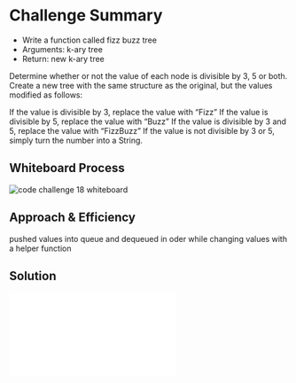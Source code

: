 # Challenge Summary

- Write a function called fizz buzz tree
- Arguments: k-ary tree
- Return: new k-ary tree

Determine whether or not the value of each node is divisible by 3, 5 or both. Create a new tree with the same structure as the original, but the values modified as follows:

If the value is divisible by 3, replace the value with “Fizz”
If the value is divisible by 5, replace the value with “Buzz”
If the value is divisible by 3 and 5, replace the value with “FizzBuzz”
If the value is not divisible by 3 or 5, simply turn the number into a String.

## Whiteboard Process

![code challenge 18 whiteboard](https://user-images.githubusercontent.com/75649765/128054224-571cdda5-3961-4288-8e55-f805415e02a3.png)

## Approach & Efficiency

pushed values into queue and dequeued in oder while changing values with a helper function

## Solution

![Link to code](python/k_ary_tree/k_ary_tree.py)
